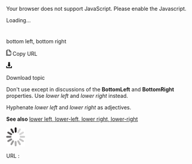Your browser does not support JavaScript. Please enable the Javascript.

Loading...

# 

bottom left, bottom right

![Copy URL](bottom-left-bottom-right_files/Copy.png)
Copy URL

![Download](bottom-left-bottom-right_files/Download.png)

Download topic

Don't use except in discussions of the **BottomLeft** and **BottomRight** properties. Use *lower left* and *lower right* instead.  

Hyphenate *lower left* and *lower right* as adjectives.

**See also** [lower left, lower-left, lower right, lower-right](https://worldready.cloudapp.net/Styleguide/Read?id=2700&topicid=35398)

![In progress](bottom-left-bottom-right_files/activity-large.gif)

URL :
